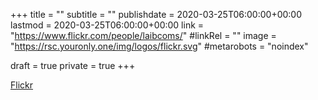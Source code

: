 +++
title = ""
subtitle = ""
publishdate = 2020-03-25T06:00:00+00:00
lastmod = 2020-03-25T06:00:00+00:00
link = "https://www.flickr.com/people/laibcoms/"
#linkRel = ""
image = "https://rsc.youronly.one/img/logos/flickr.svg"
#metarobots = "noindex"

draft = true
private = true
+++

[Flickr](https://www.flickr.com/people/laibcoms/ "Flickr")
